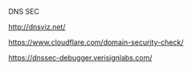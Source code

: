 DNS SEC



http://dnsviz.net/

https://www.cloudflare.com/domain-security-check/

https://dnssec-debugger.verisignlabs.com/



